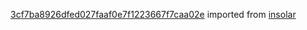 [3cf7ba8926dfed027faaf0e7f1223667f7caa02e](https://github.com/insolar/insolar/commit/3cf7ba8926dfed027faaf0e7f1223667f7caa02e) imported from [insolar](https://github.com/insolar/insolar)
